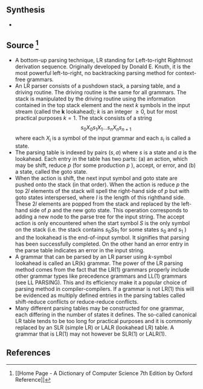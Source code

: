 ## Synthesis
- 
## Source [^1]
- A bottom-up parsing technique, LR standing for Left-to-right Rightmost derivation sequence. Originally developed by Donald E. Knuth, it is the most powerful left-to-right, no backtracking parsing method for context-free grammars.
- An LR parser consists of a pushdown stack, a parsing table, and a driving routine. The driving routine is the same for all grammars. The stack is manipulated by the driving routine using the information contained in the top stack element and the next $k$ symbols in the input stream (called the $\mathbf{k}$ lookahead); $k$ is an integer $\geq 0$, but for most practical purposes $k=1.$ The stack consists of a string$$s_{0} X_{0} s_{1} X_{1} \ldots s_{n} X_{n} s_{n+1}$$where each $X_{\mathrm{i}}$ is a symbol of the input grammar and each $s_i$ is called a state.
- The parsing table is indexed by pairs $(s, a)$ where $s$ is a state and $a$ is the lookahead. Each entry in the table has two parts: (a) an action, which may be shift, reduce $p$ (for some production $p$ ), accept, or error, and (b) a state, called the goto state.
- When the action is shift, the next input symbol and goto state are pushed onto the stack (in that order). When the action is reduce $p$ the top $2 l$ elements of the stack will spell the right-hand side of $p$ but with goto states interspersed, where $l$ is the length of this righthand side. These $2 l$ elements are popped from the stack and replaced by the left-hand side of $p$ and the new goto state. This operation corresponds to adding a new node to the parse tree for the input string. The accept action is only encountered when the start symbol $S$ is the only symbol on the stack (i.e. the stack contains $s_{0} S s_{1}$ for some states $s_{0}$ and $s_{1}$ ) and the lookahead is the end-of-input symbol. It signifies that parsing has been successfully completed. On the other hand an error entry in the parse table indicates an error in the input string.
- A grammar that can be parsed by an LR parser using $k$-symbol lookahead is called an LR(k) grammar. The power of the LR parsing method comes from the fact that the LR(1) grammars properly include other grammar types like precedence grammars and LL(1) grammars (see LL PARSING). This and its efficiency make it a popular choice of parsing method in compiler-compilers. If a grammar is not LR(1) this will be evidenced as multiply defined entries in the parsing tables called shift-reduce conflicts or reduce-reduce conflicts.
- Many different parsing tables may be constructed for one grammar, each differing in the number of states it defines. The so-called canonical LR table tends to be too long for practical purposes and it is commonly replaced by an SLR (simple LR) or LALR (lookahead LR) table. A grammar that is LR(1) may not however be SLR(1) or LALR(1).
## References

[^1]: [[Home Page - A Dictionary of Computer Science 7th Edition by Oxford Reference]]